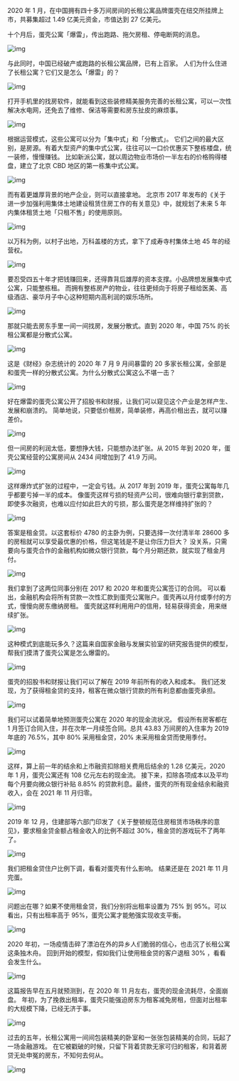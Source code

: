 2020 年 1 月，在中国拥有四十多万间房间的长租公寓品牌蛋壳在纽交所挂牌上市，共募集超过 1.49 亿美元资金，市值达到 27 亿美元。


十个月后，蛋壳公寓「爆雷」，传出跑路、拖欠房租、停电断网的消息。




![img](https://cdn.jsdelivr.net/gh/just-prog/static/img/202108221424405.jpeg)

与此同时，中国已经破产或跑路的长租公寓品牌，已有上百家。
人们为什么住进了长租公寓？它们又是怎么「爆雷」的？

![img](https://cdn.jsdelivr.net/gh/just-prog/static/img/202108221422117.jpeg)

打开手机里的找房软件，就能看到这些装修精美服务完善的长租公寓，可以一次性解决水电网，还免去了维修、保洁等需要和房东扯皮的麻烦事。

![img](https://cdn.jsdelivr.net/gh/just-prog/static/img/202108221422083.jpeg)

根据运营模式，这些公寓可以分为「集中式」和「分散式」。
它们之间的最大区别，是房源。有着大型资产的集中式公寓，往往可以一口价优惠买下整栋楼盘，统一装修，慢慢赚钱。
比如新派公寓，就以周边物业市场价一半左右的价格购得楼盘，建立了北京 CBD 地区的第一栋集中式公寓。

![img](https://cdn.jsdelivr.net/gh/just-prog/static/img/202108221422987.jpeg)

而有着更雄厚背景的地产企业，则可以直接拿地。
北京市 2017 年发布的《关于进一步加强利用集体土地建设租赁住房工作的有关意见》中，就规划了未来 5 年内集体租赁土地「只租不售」的使用原则。


![img](https://cdn.jsdelivr.net/gh/just-prog/static/img/202108221424637.jpeg)

以万科为例，以村子出地，万科盖楼的方式，拿下了成寿寺村集体土地 45 年的经营权。

![img](https://cdn.jsdelivr.net/gh/just-prog/static/img/202108221422303.jpeg)

要忍受四五十年才把钱赚回来，还得靠背后雄厚的资本支撑。小品牌想发展集中式公寓，只能整栋租。
而拥有整栋房产的物业，往往更倾向于将房子租给医美、高级酒店、豪华月子中心这种短期内高利润的娱乐场所。

![img](https://cdn.jsdelivr.net/gh/just-prog/static/img/202108221422453.gif)

那就只能去房东手里一间一间找房，发展分散式。直到 2020 年，中国 75% 的长租公寓都是分散式公寓。

![img](https://cdn.jsdelivr.net/gh/just-prog/static/img/202108221422564.jpeg)

这是《财经》杂志统计的 2020 年 7 月 9 月间暴雷的 20 多家长租公寓，全部是和蛋壳一样的分散式公寓。为什么分散式公寓这么不堪一击？

![img](https://cdn.jsdelivr.net/gh/just-prog/static/img/202108221422205.jpeg)

好在爆雷的蛋壳公寓公开了招股书和财报，让我们可以窥见这个产业是怎样产生、发展和崩溃的。
简单地说，只要低价租房，简单装修，再高价租出去，就可以赚差价。

![img](https://cdn.jsdelivr.net/gh/just-prog/static/img/202108221422796.jpeg)

但一间房的利润太低，要想挣大钱，只能想办法扩张。从 2015 年到 2020 年，蛋壳公寓经营的公寓房间从 2434 间增加到了 41.9 万间。

![img](https://cdn.jsdelivr.net/gh/just-prog/static/img/202108221424752.gif)

这样爆炸式扩张的过程中，一定会亏钱。从 2017 年到 2019 年，蛋壳公寓每年几乎都要亏掉一半的成本。
像蛋壳这样亏损的轻资产公司，很难向银行拿到贷款，即使多次融资，也难以应付如此巨大的亏损，那么蛋壳是怎样维持扩张的？

![img](https://cdn.jsdelivr.net/gh/just-prog/static/img/202108221424794.jpeg)

答案是租金贷。以这套标价 4780 的主卧为例，只要选择一次付清半年 28600 多的房租就可以享受最优惠的价格，但这笔钱是不是让你压力巨大？
没关系，只需要向与蛋壳合作的金融机构如微众银行贷款，每个月分期还款，就实现了租金月付。

![img](https://cdn.jsdelivr.net/gh/just-prog/static/img/202108221424360.jpeg)

我们拿到了这两位同事分别在 2017 和 2020 年和蛋壳公寓签订的合同。
可以看出，金融机构会将所有贷款一次性汇款到蛋壳公寓账户。蛋壳再以月付或季付的方式，慢慢向房东缴纳房租。
蛋壳就这样利用用户的信用，轻易获得资金，用来继续扩张。

![img](https://cdn.jsdelivr.net/gh/just-prog/static/img/202108221422399.jpeg)

这种模式到底能玩多久？这篇来自国家金融与发展实验室的研究报告提供的模型，帮我们摸清了蛋壳公寓是怎么爆雷的。

![img](https://cdn.jsdelivr.net/gh/just-prog/static/img/202108221422693.jpeg)

蛋壳的招股书和财报让我们可以了解在 2019 年前所有的收入和成本。
我们还发现，为了获得租金贷的支持，租客在微众银行贷款的所有利息都由蛋壳承担。

![img](https://cdn.jsdelivr.net/gh/just-prog/static/img/202108221422735.jpeg)

我们可以试着简单地预测蛋壳公寓在 2020 年的现金流状况。
假设所有房客都在 1 月签订合同入住，并在次年一月续签合同。总共 43.83 万间房的入住率为 2019 年底的 76.5%，其中 80% 采用租金贷，20% 未采用租金贷而使用季付。

![img](https://cdn.jsdelivr.net/gh/just-prog/static/img/202108221423341.jpeg)

这样，算上前一年的结余和上市融资扣除相关费用后结余的 1.28 亿美元，2020 年 1 月，蛋壳公寓还有 108 亿元左右的现金流。
接下来，扣除各项成本以及平均每个月要向微众银行补贴 8.85% 的贷款利息。最终，蛋壳的所有现金结余和融资收入，会在 2021 年 11 月归零。

![img](https://cdn.jsdelivr.net/gh/just-prog/static/img/202108221423410.gif)

2019 年 12 月，住建部等六部门印发了《关于整顿规范住房租赁市场秩序的意见》，要求租金贷金额占租金收入的比例不超过 30%，租金贷的游戏玩不了两年了。

![img](https://cdn.jsdelivr.net/gh/just-prog/static/img/202108221422828.jpeg)

我们把租金贷住户比例下调，看看对蛋壳有什么影响。
结果还是在 2021 年 11 月完蛋。

![img](https://cdn.jsdelivr.net/gh/just-prog/static/img/202108221422633.gif)

问题出在哪？如果不使用租金贷，我们分别将出租率设置为 75% 到 95%。可以看出，只有出租率高于 95%，蛋壳公寓才能勉强实现收支平衡。

![img](https://cdn.jsdelivr.net/gh/just-prog/static/img/202108221423243.gif)

2020 年初，一场疫情击碎了漂泊在外的异乡人们脆弱的信心，也击沉了长租公寓这条独木舟。
回到开始的模型，假如我们让使用租金贷的客户退租 30% ，看看会发生什么。

![img](https://cdn.jsdelivr.net/gh/just-prog/static/img/202108221423959.gif)

这篇报告早在五月就预测到，在 2020 年 11 月左右，蛋壳的现金流耗尽，全面崩盘。
年初，为了挽救出租率，蛋壳只能强迫房东为租客减免房租，但面对出租率的大规模下降，已经无济于事。

![img](https://cdn.jsdelivr.net/gh/just-prog/static/img/202108221423059.jpeg)

过去的五年，长租公寓用一间间包装精美的卧室和一张张包装精美的合同，玩起了一场金融游戏。
在它被戳破的时候，只留下背着贷款无家可归的租客，和背着房贷无处申冤的房东，不知何去何从。

![img](https://cdn.jsdelivr.net/gh/just-prog/static/img/202108221423118.gif)
